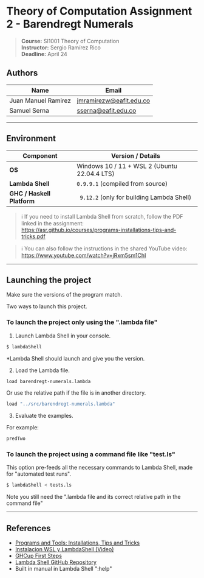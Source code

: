 # Theory of Computation Assignment 2 - Barendregt Numerals 

> **Course:** SI1001 Theory of Computation  
> **Instructor:** Sergio Ramírez Rico  
> **Deadline:** April 24

## Authors
| Name | Email |
|------|-------|
| Juan Manuel Ramirez | jmramirezw@eafit.edu.co |
| Samuel Serna| sserna@eafit.edu.co |


---

## Environment

| Component | Version / Details |
|-----------|------------------|
| **OS** | Windows 10 / 11 + WSL 2 (Ubuntu 22.04.4 LTS) |
| **Lambda Shell** | `0.9.9.1` (compiled from source) |
| **GHC / Haskell Platform** | ` 9.12.2` (only for building Lambda Shell) |

> ℹ️ If you need to install Lambda Shell from scratch, follow the PDF linked in the assignment:  
> <https://asr.github.io/courses/programs-installations-tips-and-tricks.pdf>

> ℹ️ You can also follow the instructions in the shared YouTube video:  
> <https://www.youtube.com/watch?v=jRxm5sm1ChI>


---

## Launching the project
Make sure the versions of the program match.

Two ways to launch this project.

### To launch the project only using the ".lambda file"

1. Launch Lambda Shell in your console.
```bash
$ lambdaShell
```
*Lambda Shell should launch and give you the version.

2. Load the Lambda file.
```bash
load barendregt-numerals.lambda
```
Or use the relative path if the file is in another directory.
```bash
load "../src/barendregt-numerals.lambda"
```

3. Evaluate the examples.

For example:
```bash
predTwo
```

### To launch the project using a command file like "test.ls"

This option pre-feeds all the necessary commands to Lambda Shell, made for "automated test runs".
```bash
$ lambdaShell < tests.ls
```
Note you still need the ".lambda file and its correct relative path in the command file"

---

## References

* [Programs and Tools: Installations, Tips and Tricks](https://asr.github.io/courses/programs-installations-tips-and-tricks.pdf)
* [Instalacion WSL y LambdaShell (Video)](https://www.youtube.com/watch?v=jRxm5sm1ChI)
* [GHCup First Steps](https://www.haskell.org/ghcup/steps/)
* [Lambda Shell GitHub Repository](https://github.com/robdockins/lambda-shell)
* Built in manual in Lambda Shell ":help"
